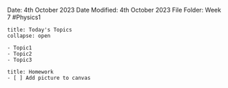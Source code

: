 Date: 4th October 2023
Date Modified: 4th October 2023
File Folder: Week 7
#Physics1

```ad-abstract
title: Today's Topics
collapse: open

- Topic1
- Topic2
- Topic3

```

```ad-note
title: Homework
- [ ] Add picture to canvas
```

